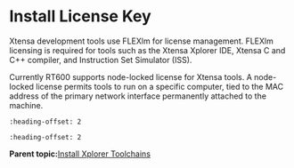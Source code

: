 # Install License Key

Xtensa development tools use FLEXlm for license management. FLEXlm licensing is required for tools such as the Xtensa Xplorer IDE, Xtensa C and C++ compiler, and Instruction Set Simulator \(ISS\).

Currently RT600 supports node-locked license for Xtensa tools. A node-locked license permits tools to run on a specific computer, tied to the MAC address of the primary network interface permanently attached to the machine.


```{include} ../topics/identify_pc_mac_address.md
:heading-offset: 2
```

```{include} ../topics/download_license_key.md
:heading-offset: 2
```

**Parent topic:**[Install Xplorer Toolchains](../topics/install_xplorer_toolchains.md)


